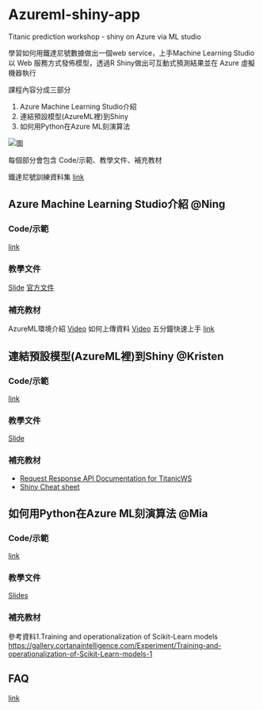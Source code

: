 # Azureml-shiny-app
Titanic prediction workshop - shiny on Azure via ML studio

學習如何用鐵達尼號數據做出一個web service，上手Machine Learning Studio 以 Web 服務方式發佈模型，透過R Shiny做出可互動式預測結果並在 Azure 虛擬機器執行

課程內容分成三部分
1. Azure Machine Learning Studio介紹
2. 連結預設模型(AzureML裡)到Shiny
3. 如何用Python在Azure ML刻演算法

![圖](https://www.evernote.com/l/ANzHJ9AEGuBJ76lgy3taL1uELsbMe353i28B/image.png)




每個部分會包含 Code/示範、教學文件、補充教材

鐵達尼號訓練資料集 [link](https://goo.gl/S3Nz1H)
## Azure Machine Learning Studio介紹 @Ning
### Code/示範
[link](https://gallery.cortanaintelligence.com/Experiment/AzureMLPredictModelforteaching)

### 教學文件
[Slide](https://docs.google.com/presentation/d/121feaGbLOVaX6-4C1HOoz6_5mGKAaac9XrWk8Ico1qo/edit?usp=sharing)
[官方文件](https://docs.microsoft.com/en-us/azure/machine-learning/studio/what-is-ml-studio)

### 補充教材
AzureML環境介紹 [Video](https://www.facebook.com/chiehningchen/videos/10154231877932471/)
如何上傳資料 [Video](https://www.facebook.com/chiehningchen/videos/10154322903962471/)
五分鐘快速上手 [link](https://docs.microsoft.com/en-us/azure/machine-learning/preview/)


## 連結預設模型(AzureML裡)到Shiny @Kristen
### Code/示範
[link](https://github.com/rladiestaipei/Azureml-shiny-app/tree/master/Shiny_Titanic)

### 教學文件
[Slide](https://drive.google.com/open?id=1v6OqqdPpJJwnGUq6Hexe78lx0m8lIxII)

### 補充教材
+ [Request Response API Documentation for TitanicWS](https://studio.azureml.net/apihelp/workspaces/852a506a05ab41868939caa8f97d3a57/webservices/cc53c7743e5b4abbbeb417fa807c4fbc/endpoints/c052c781636540b4a2530c5b753cb947/score#sampleCode)
+ [Shiny Cheat sheet](https://shiny.rstudio.com/articles/cheatsheet.html)



## 如何用Python在Azure ML刻演算法 @Mia

### Code/示範
[link](https://github.com/rladiestaipei/Azureml-shiny-app/tree/master/python)
### 教學文件
[Slides](https://docs.google.com/presentation/d/17VgbMwYibq5E3zQSulG8eq5Z3_0uFuCsMdRrlyZNRo8/)
### 補充教材
參考資料1.Training and operationalization of Scikit-Learn models
https://gallery.cortanaintelligence.com/Experiment/Training-and-operationalization-of-Scikit-Learn-models-1


## FAQ
[link](https://onedrive.live.com/?cid=cf211efc6ea69b1a&id=CF211EFC6EA69B1A%21131&authkey=%21AGt6Ehbd7FREV2Y)
